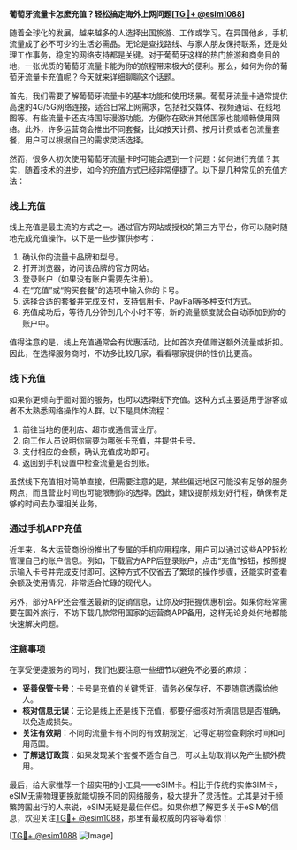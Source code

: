 **葡萄牙流量卡怎麽充值？轻松搞定海外上网问题[[TG💪+ @esim1088](https://t.me/s/esim1088)]**

随着全球化的发展，越来越多的人选择出国旅游、工作或学习。在异国他乡，手机流量成了必不可少的生活必需品。无论是查找路线、与家人朋友保持联系，还是处理工作事务，稳定的网络支持都是关键。对于葡萄牙这样的热门旅游和商务目的地，一张优质的葡萄牙流量卡能为你的旅程带来极大的便利。那么，如何为你的葡萄牙流量卡充值呢？今天就来详细聊聊这个话题。

首先，我们需要了解葡萄牙流量卡的基本功能和使用场景。葡萄牙流量卡通常提供高速的4G/5G网络连接，适合日常上网需求，包括社交媒体、视频通话、在线地图等。有些流量卡还支持国际漫游功能，方便你在欧洲其他国家也能顺畅使用网络。此外，许多运营商会推出不同套餐，比如按天计费、按月计费或者包流量套餐，用户可以根据自己的需求灵活选择。

然而，很多人初次使用葡萄牙流量卡时可能会遇到一个问题：如何进行充值？其实，随着技术的进步，如今的充值方式已经非常便捷了。以下是几种常见的充值方法：

### **线上充值**
线上充值是最主流的方式之一。通过官方网站或授权的第三方平台，你可以随时随地完成充值操作。以下是一些步骤供参考：
1. 确认你的流量卡品牌和型号。
2. 打开浏览器，访问该品牌的官方网站。
3. 登录账户（如果没有账户需要先注册）。
4. 在“充值”或“购买套餐”的选项中输入你的卡号。
5. 选择合适的套餐并完成支付，支持信用卡、PayPal等多种支付方式。
6. 充值成功后，等待几分钟到几个小时不等，新的流量额度就会自动添加到你的账户中。

值得注意的是，线上充值通常会有优惠活动，比如首次充值赠送额外流量或折扣。因此，在选择服务商时，不妨多比较几家，看看哪家提供的性价比更高。

### **线下充值**
如果你更倾向于面对面的服务，也可以选择线下充值。这种方式主要适用于游客或者不太熟悉网络操作的人群。以下是具体流程：
1. 前往当地的便利店、超市或通信营业厅。
2. 向工作人员说明你需要为哪张卡充值，并提供卡号。
3. 支付相应的金额，确认充值成功即可。
4. 返回到手机设置中检查流量是否到账。

虽然线下充值相对简单直接，但需要注意的是，某些偏远地区可能没有足够的服务网点，而且营业时间也可能限制你的选择。因此，建议提前规划好行程，确保有足够的时间去办理相关业务。

### **通过手机APP充值**
近年来，各大运营商纷纷推出了专属的手机应用程序，用户可以通过这些APP轻松管理自己的账户信息。例如，下载官方APP后登录账户，点击“充值”按钮，按照提示输入卡号并完成支付即可。这种方式不仅省去了繁琐的操作步骤，还能实时查看余额及使用情况，非常适合忙碌的现代人。

另外，部分APP还会推送最新的促销信息，让你及时把握优惠机会。如果你经常需要在国外旅行，不妨下载几款常用国家的运营商APP备用，这样无论身处何地都能快速解决问题。

### **注意事项**
在享受便捷服务的同时，我们也要注意一些细节以避免不必要的麻烦：
- **妥善保管卡号**：卡号是充值的关键凭证，请务必保存好，不要随意透露给他人。
- **核对信息无误**：无论是线上还是线下充值，都要仔细核对所填信息是否准确，以免造成损失。
- **关注有效期**：不同的流量卡有不同的有效期规定，记得定期检查剩余时间和可用范围。
- **了解退订政策**：如果发现某个套餐不适合自己，可以主动取消以免产生额外费用。

最后，给大家推荐一个超实用的小工具——eSIM卡。相比于传统的实体SIM卡，eSIM无需物理更换就能切换不同的网络服务，极大提升了灵活性。尤其是对于频繁跨国出行的人来说，eSIM无疑是最佳伴侣。如果你想了解更多关于eSIM的信息，欢迎关注[TG💪+ @esim1088](https://t.me/s/esim1088)，那里有最权威的内容等着你！

[[TG💪+ @esim1088](https://t.me/s/esim1088) ![Image](https://i.postimg.cc/4NQfJmqS/Snipaste-2025-05-13-00-14-12.png)]